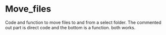 # Move_files
Code and function to move files to and from a select folder.
The commented out part is direct code and the bottom is a function. both works.
